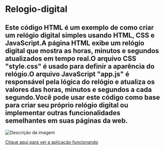 # Relogio-digital

## Este código HTML é um exemplo de como criar um relógio digital simples usando HTML, CSS e JavaScript.A página HTML exibe um relógio digital que mostra as horas, minutos e segundos atualizados em tempo real.O arquivo CSS "style.css" é usado para definir a aparência do relógio.O arquivo JavaScript "app.js" é responsável pela lógica do relógio e atualiza os valores das horas, minutos e segundos a cada segundo.Você pode usar este código como base para criar seu próprio relógio digital ou implementar outras funcionalidades semelhantes em suas páginas da web.

 ![Descrição da imagem](caminho/para/a/imagem.jpg)

[Clique aqui para  ver a aplicação funcionando ](URL_DO_LINK)
